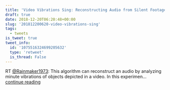```yaml
---
title: 'Video Vibrations Sing: Reconstructing Audio from Silent Footage'
draft: true
date: 2018-12-20T06:20:48+00:00
slug: '201812200620-video-vibrations-sing'
tags:
  - tweets
is_tweet: true
tweet_info:
  id: '1075516324699205632'
  type: 'retweet'
  is_thread: False
---
```




RT [@Rainmaker1973](https://x.com/Rainmaker1973): This algorithm can reconstruct an audio by analyzing minute vibrations of objects depicted in a video. In this experimen… [continue reading](https://x.com/sytelus/status/1075516324699205632)
